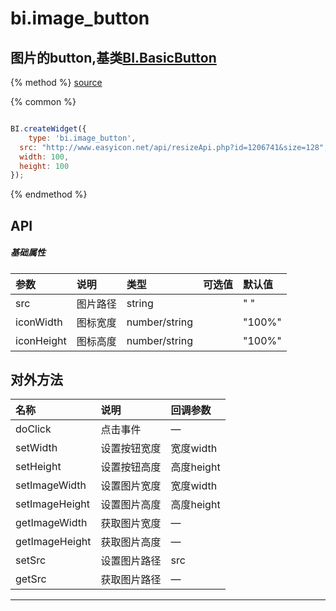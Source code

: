 # bi.image_button

## 图片的button,基类[BI.BasicButton](/core/basicButton.md)

{% method %}
[source](https://jsfiddle.net/fineui/yc0g9gLw/)

{% common %}
```javascript

BI.createWidget({
	type: 'bi.image_button',
  src: "http://www.easyicon.net/api/resizeApi.php?id=1206741&size=128",
  width: 100,
  height: 100
});


```

{% endmethod %}

## API
##### 基础属性
| 参数    | 说明           | 类型  | 可选值 | 默认值
| :------ |:-------------  | :-----| :----|:----
| src |图片路径 |string | |" " |
| iconWidth | 图标宽度  |   number/string|   | "100%"  |
| iconHeight    |   图标高度    |    number/string |    | "100%"|


## 对外方法
| 名称     | 说明                           |  回调参数     
| :------ |:-------------                  | :-----   
| doClick | 点击事件 | —|
| setWidth | 设置按钮宽度| 宽度width |
| setHeight | 设置按钮高度 | 高度height|
| setImageWidth | 设置图片宽度| 宽度width |
| setImageHeight| 设置图片高度| 高度height|
| getImageWidth | 获取图片宽度| —|
| getImageHeight | 获取图片高度| —|
| setSrc| 设置图片路径| src |
| getSrc |获取图片路径| — |
 


---


